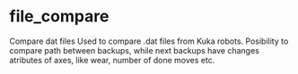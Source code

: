 # file_compare
 Compare dat files
Used to compare .dat files from Kuka robots. Posibility to compare path between backups, while next backups have changes atributes of axes, like wear, number of done moves etc.

